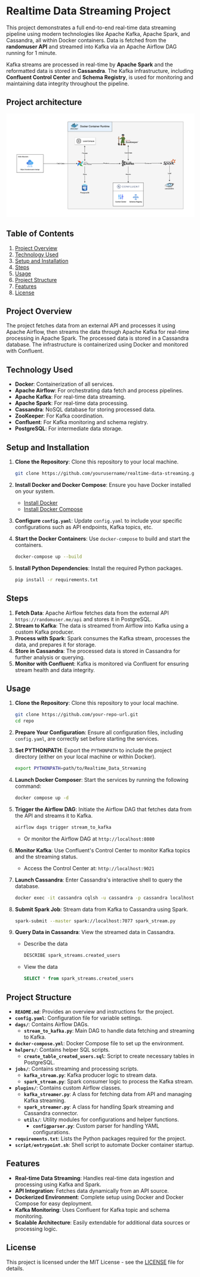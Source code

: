 # Realtime Data Streaming Project

This project demonstrates a full end-to-end real-time data streaming pipeline using modern technologies like Apache Kafka, Apache Spark, and Cassandra, all within Docker containers. Data is fetched from the **randomuser API** and streamed into Kafka via an Apache Airflow DAG running for 1 minute.

Kafka streams are processed in real-time by **Apache Spark** and the reformatted data is stored in **Cassandra**. The Kafka infrastructure, including **Confluent Control Center** and **Schema Registry**, is used for monitoring and maintaining data integrity throughout the pipeline.


## Project architecture
![Realtime Data Streaming Project Architecture](project_architecture.png)

## Table of Contents

1. [Project Overview](#project-overview)
2. [Technology Used](#technology-used)
3. [Setup and Installation](#setup-and-installation)
4. [Steps](#steps)
5. [Usage](#usage)
6. [Project Structure](#project-structure)
7. [Features](#features)
8. [License](#license)

## Project Overview

The project fetches data from an external API and processes it using Apache Airflow, then streams the data through Apache Kafka for real-time processing in Apache Spark. The processed data is stored in a Cassandra database. The infrastructure is containerized using Docker and monitored with Confluent.

## Technology Used

- **Docker**: Containerization of all services.
- **Apache Airflow**: For orchestrating data fetch and process pipelines.
- **Apache Kafka**: For real-time data streaming.
- **Apache Spark**: For real-time data processing.
- **Cassandra**: NoSQL database for storing processed data.
- **ZooKeeper**: For Kafka coordination.
- **Confluent**: For Kafka monitoring and schema registry.
- **PostgreSQL**: For intermediate data storage.

## Setup and Installation

1. **Clone the Repository**: Clone this repository to your local machine.

    ```bash
    git clone https://github.com/yourusername/realtime-data-streaming.git
    ```

2. **Install Docker and Docker Compose**: Ensure you have Docker installed on your system.

    - [Install Docker](https://docs.docker.com/get-docker/)
    - [Install Docker Compose](https://docs.docker.com/compose/install/)

3. **Configure `config.yaml`**: Update `config.yaml` to include your specific configurations such as API endpoints, Kafka topics, etc.

4. **Start the Docker Containers**: Use `docker-compose` to build and start the containers.

    ```bash
    docker-compose up --build
    ```

5. **Install Python Dependencies**: Install the required Python packages.

    ```bash
    pip install -r requirements.txt
    ```

## Steps

1. **Fetch Data**: Apache Airflow fetches data from the external API `https://randomuser.me/api` and stores it in PostgreSQL.
2. **Stream to Kafka**: The data is streamed from Airflow into Kafka using a custom Kafka producer.
3. **Process with Spark**: Spark consumes the Kafka stream, processes the data, and prepares it for storage.
4. **Store in Cassandra**: The processed data is stored in Cassandra for further analysis or querying.
5. **Monitor with Confluent**: Kafka is monitored via Confluent for ensuring stream health and data integrity.

## Usage

1. **Clone the Repository**: 
   Clone this repository to your local machine.

   ```bash
   git clone https://github.com/your-repo-url.git
   cd repo
   ```
2. **Prepare Your Configuration**: Ensure all configuration files, including `config.yaml`, are correctly set before starting the services.

3. **Set PYTHONPATH**: Export the `PYTHONPATH` to include the project directory (either on your local machine or within Docker).
    ```bash
   export PYTHONPATH=path/to/Realtime_Data_Streaming
   ```
4. **Launch Docker Composer**: Start the services by running the following command:
    ```bash
    docker compose up -d
    ```
5. **Trigger the Airflow DAG**: Initiate the Airflow DAG that fetches data from the API and streams it to Kafka.
    ```bash
    airflow dags trigger stream_to_kafka
    ```
    - Or monitor the Airflow DAG at `http://localhost:8080`
6. **Monitor Kafka**: Use Confluent's Control Center to monitor Kafka topics and the streaming status.
    - Access the Control Center at: `http://localhost:9021`
7. **Launch Cassandra**: Enter Cassandra's interactive shell to query the database.
    ```bash
    docker exec -it cassandra cqlsh -u cassandra -p cassandra localhost 9042
    ```
8. **Submit Spark Job**: Stream data from Kafka to Cassandra using Spark.
    ```bash
    spark-submit --master spark://localhost:7077 spark_stream.py
    ```
9. **Query Data in Cassandra**: View the streamed data in Cassandra.
    - Describe the data
        ```sql
        DESCRIBE spark_streams.created_users
        ```
    - View the data
        ```sql
        SELECT * from spark_streams.created_users
        ```

## Project Structure

- **`README.md`**: Provides an overview and instructions for the project.
- **`config.yaml`**: Configuration file for variable settings.
- **`dags/`**: Contains Airflow DAGs.
  - **`stream_to_kafka.py`**: Main DAG to handle data fetching and streaming to Kafka.
- **`docker-compose.yml`**: Docker Compose file to set up the environment.
- **`helpers/`**: Contains helper SQL scripts.
  - **`create_table_created_users.sql`**: Script to create necessary tables in PostgreSQL.
- **`jobs/`**: Contains streaming and processing scripts.
  - **`kafka_stream.py`**: Kafka producer logic to stream data.
  - **`spark_stream.py`**: Spark consumer logic to process the Kafka stream.
- **`plugins/`**: Contains custom Airflow classes.
  - **`kafka_streamer.py`**: A class for fetching data from API and managing Kafka streaming.
  - **`spark_streamer.py`**: A class for handling Spark streaming and Cassandra connector.
  - **`utils/`**: Utility modules for configurations and helper functions.
    - **`configparser.py`**: Custom parser for handling YAML configurations.
- **`requirements.txt`**: Lists the Python packages required for the project.
- **`script/entrypoint.sh`**: Shell script to automate Docker container startup.


## Features

- **Real-time Data Streaming**: Handles real-time data ingestion and processing using Kafka and Spark.
- **API Integration**: Fetches data dynamically from an API source.
- **Dockerized Environment**: Complete setup using Docker and Docker Compose for easy deployment.
- **Kafka Monitoring**: Uses Confluent for Kafka topic and schema monitoring.
- **Scalable Architecture**: Easily extendable for additional data sources or processing logic.

## License

This project is licensed under the MIT License - see the [LICENSE](LICENSE) file for details.
